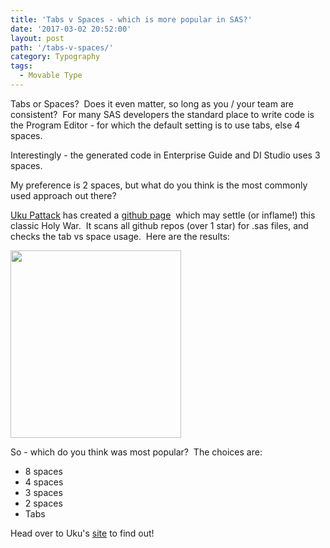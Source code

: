 ```yaml
---
title: 'Tabs v Spaces - which is more popular in SAS?'
date: '2017-03-02 20:52:00'
layout: post
path: '/tabs-v-spaces/'
category: Typography
tags:
  - Movable Type
---
```


Tabs or Spaces?  Does it even matter, so long as you / your team are consistent?  For many SAS developers the standard place to write code is the Program Editor - for which the default setting is to use tabs, else 4 spaces.

Interestingly - the generated code in Enterprise Guide and DI Studio uses 3 spaces.

My preference is 2 spaces, but what do you think is the most commonly used approach out there?

<a href="https://github.com/ukupat" target="_blank" rel="noopener">Uku Pattack</a> has created a <a href="https://ukupat.github.io/tabs-or-spaces/" target="_blank" rel="noopener">github page</a>  which may settle (or inflame!) this classic Holy War.  It scans all github repos (over 1 star) for .sas files, and checks the tab vs space usage.  Here are the results:

<img class="size-medium wp-image-79 aligncenter" src="https://www.rawsas.com/wp-content/uploads/2017/03/Screen-2BShot-2B2017-03-02-2Bat-2B20.43.56-273x300.png" alt="" width="273" height="300" />

So - which do you think was most popular?  The choices are:
<div style="clear: both; text-align: center;"></div>
<ul>
 	<li>8 spaces</li>
 	<li>4 spaces</li>
 	<li>3 spaces</li>
 	<li>2 spaces</li>
 	<li>Tabs</li>
</ul>
<div>Head over to Uku's <a href="https://ukupat.github.io/tabs-or-spaces/" target="_blank" rel="noopener">site</a> to find out!</div>
<div></div>